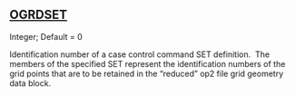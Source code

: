 ## [OGRDSET](https://help.hexagonmi.com/bundle/MSC_Nastran_2022.4/page/Nastran_Combined_Book/qrg/parameters/TOC.OGRDSET.xhtml)

Integer; Default = 0

Identification number of a case control command SET definition.  The members of the specified SET represent the identification numbers of the grid points that are to be retained in the “reduced” op2 file grid geometry data block.

